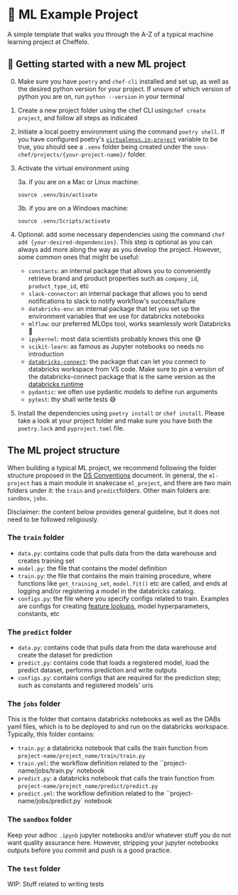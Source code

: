 # 🤖 ML Example Project

A simple template that walks you through the A-Z of a typical machine learning project at Cheffelo.

## 🏁 Getting started with a new ML project
0. Make sure you have `poetry` and `chef-cli` installed and set up, as well as the desired python version for your project. If unsure of which version of python you are on, run `python --version` in your terminal
1. Create a new project folder using the chef CLI using``chef create project``, and follow all steps as indicated

2. Initiate a local poetry environment using the command ``poetry shell``. If you have configured poetry's [``virtualenvs.in-project``](https://python-poetry.org/docs/configuration/#virtualenvsin-project) variable to be true, you should see a `.venv` folder being created under the `sous-chef/projects/{your-project-name}/` folder.

3. Activate the virtual environment using

    3a. if you are on a Mac or Linux machine:
    ```
    source .venv/bin/activate
    ```
    3b. if you are on a Windows machine:
    ```
    source .venv/Scripts/activate
    ```
4. Optional: add some necessary dependencies using the command `chef add {your-desired-dependencies}`. This step is optional as you can always add more along the way as you develop the project. However, some common ones that might be useful:

    - `constants`: an internal package that allows you to conveniently retrieve brand and product properties such as `company_id`, `product_type_id`, etc
    - `slack-connector`: an internal package that allows you to send notifications to slack to notify workflow's success/failure
    - `databricks-env`: an internal package that let you set up the environment variables that we use for databricks notebooks
    - `mlflow`: our preferred MLOps tool, works seamlessly work Databricks🧱
    - `ipykernel`: most data scientists probably knows this one 😅
    - `scikit-learn`: as famous as Jupyter notebooks so needs no introduction
    - [`databricks-connect`](https://pypi.org/project/databricks-connect/): the package that can let you connect to databricks workspace from VS code. Make sure to pin a version of the databricks-connect package that is the same version as the [databricks runtime](https://docs.databricks.com/en/release-notes/runtime/index.html)
    - `pydantic`: we often use pydantic models to define run arguments
    - `pytest`: thy shall write tests 😅

5. Install the dependencies using `poetry install` or `chef install`. Please take a look at your project folder and make sure you have both the `poetry.lock` and `pyproject.toml` file.


<!-- poetry shell, poetry install, make sure that lock file is created
- have databricks.yml for DABs
- make sure docker image version is consistent with project python requirement -->
## The ML project structure

When building a typical ML project, we recommend following the folder structure proposed in the [DS Conventions](https://chef.getoutline.com/doc/ds-conventions-rSlHTt5P4L) document. In general, the `ml-project` has a main module in snakecase `ml_project`, and there are two main folders under it: the `train` and `predict`folders. Other main folders are: `sandbox`, `jobs`.

Disclaimer: the content below provides general guideline, but it does not need to be followed religiously.

### The `train` folder
- `data.py`: contains code that pulls data from the data warehouse and creates training set
- `model.py`: the file that contains the model definition
- `train.py`: the file that contains the main training procedure, where functions like `get_training_set`, `model.fit()` etc are called, and ends at logging and/or registering a model in the databricks catalog.
- `configs.py`: the file where you specify configs related to train. Examples are configs for creating [feature lookups](https://api-docs.databricks.com/python/feature-store/latest/feature_store.feature_lookup.html), model hyperparameters, constants, etc

### The `predict` folder
- `data.py`: contains code that pulls data from the data warehouse and create the dataset for prediction
- `predict.py`: contains code that loads a registered model, load the predict dataset, performs prediction and write outputs
- `configs.py`: contains configs that are required for the prediction step; such as constants and registered models' uris

### The `jobs` folder
This is the folder that contains databricks notebooks as well as the DABs yaml files, which is to be deployed to and run on the databricks workspace. Typically, this folder contains:
- `train.py`: a databricks notebook that calls the train function from `project-name/project_name/train/train.py`
- `train.yml`: the workflow definition related to the ``project-name/jobs/train.py` notebook
- `predict.py`: a databricks notebook that calls the train function from `project-name/project_name/predict/predict.py`
- `predict.yml`: the workflow definition related to the ``project-name/jobs/predict.py` notebook

### The `sandbox` folder
Keep your adhoc `.ipynb` jupyter notebooks and/or whatever stuff you do not want quality assurance here. However, stripping your jupyter notebooks outputs before you commit and push is a good practice.

### The `test` folder
WIP: Stuff related to writing tests
